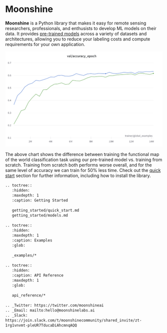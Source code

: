 # Moonshine

**Moonshine** is a Python library that makes it easy for remote sensing
researchers, professionals, and enthusists to develop ML models on their
data. It provides [pre-trained models](getting_started/models.md) across a variety of datasets and
architectures, allowing you to reduce your labeling costs and compute
requirements for your own application.

![Pretrain your models to save time and compute | width=400](_static/images/pretrain_compare.png)

The above chart shows the difference between training the functional map
of the world classification task using our pre-trained model vs.
training from scratch. Training from scratch both performs worse
overall, and for the same level of accuracy we can train for 50% less
time. Check out the [quick start](getting_started/quick_start.md) section for further information,
including how to install the library.

```{eval-rst}
.. toctree::
   :hidden:
   :maxdepth: 1
   :caption: Getting Started

   getting_started/quick_start.md
   getting_started/models.md

.. toctree::
   :hidden:
   :maxdepth: 1
   :caption: Examples
   :glob:

   _examples/*

.. toctree::
   :hidden:
   :caption: API Reference
   :maxdepth: 1
   :glob:

   api_reference/*

.. _Twitter: https://twitter.com/moonshineai
.. _Email: mailto:hello@moonshinelabs.ai
.. _Slack: https://join.slack.com/t/moonshinecommunity/shared_invite/zt-1rg1vnvmt-pleUR7TducaDiAhcmnqAQQ
```